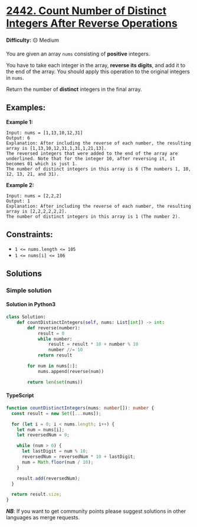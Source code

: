 # [2442. Count Number of Distinct Integers After Reverse Operations](https://leetcode.com/problems/count-number-of-distinct-integers-after-reverse-operations/)

**Difficulty:** :yellow_circle: Medium

You are given an array `nums` consisting of **positive** integers.

You have to take each integer in the array, **reverse its digits**, and add it to the end of the array. You should apply this operation to the original integers in `nums`.

Return the number of **distinct** integers in the final array.

## Examples:

**Example 1:**

```text
Input: nums = [1,13,10,12,31]
Output: 6
Explanation: After including the reverse of each number, the resulting array is [1,13,10,12,31,1,31,1,21,13].
The reversed integers that were added to the end of the array are underlined. Note that for the integer 10, after reversing it, it becomes 01 which is just 1.
The number of distinct integers in this array is 6 (The numbers 1, 10, 12, 13, 21, and 31).
```

**Example 2:**

```text
Input: nums = [2,2,2]
Output: 1
Explanation: After including the reverse of each number, the resulting array is [2,2,2,2,2,2].
The number of distinct integers in this array is 1 (The number 2).
```

## Constraints:

- `1 <= nums.length <= 105`
- `1 <= nums[i] <= 106`

## Solutions

### Simple solution

#### Solution in Python3

```python
class Solution:
    def countDistinctIntegers(self, nums: List[int]) -> int:
        def reverse(number):
            result = 0
            while number:
                result = result * 10 + number % 10
                number //= 10
            return result

        for num in nums[:]:
            nums.append(reverse(num))

        return len(set(nums))
```

#### TypeScript

```typescript
function countDistinctIntegers(nums: number[]): number {
  const result = new Set([...nums]);

  for (let i = 0; i < nums.length; i++) {
    let num = nums[i];
    let reversedNum = 0;

    while (num > 0) {
      let lastDigit = num % 10;
      reversedNum = reversedNum * 10 + lastDigit;
      num = Math.floor(num / 10);
    }

    result.add(reversedNum);
  }

  return result.size;
}
```

**_NB_**: If you want to get community points please suggest solutions in other languages as merge requests.
